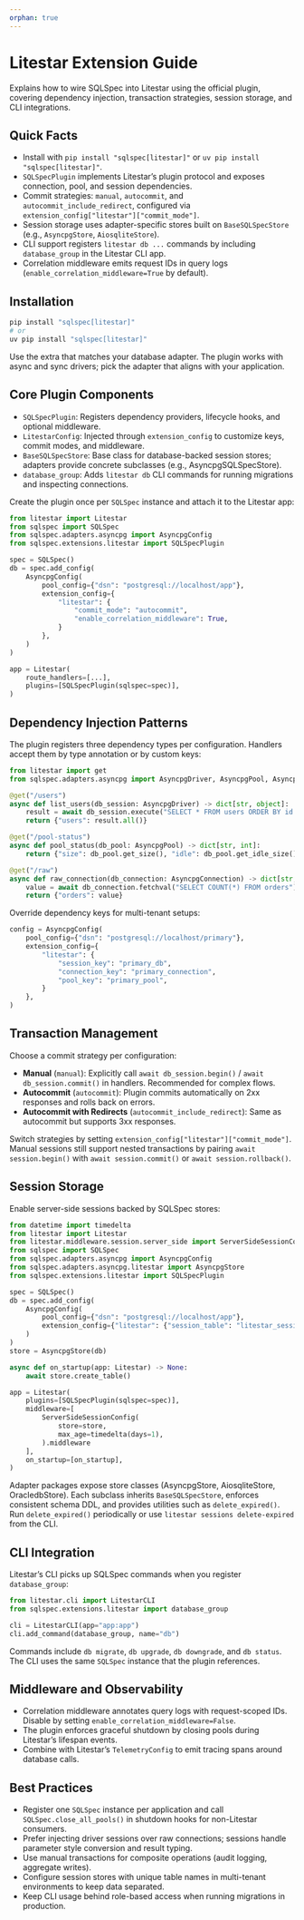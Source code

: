 ```yaml
---
orphan: true
---
```


# Litestar Extension Guide

Explains how to wire SQLSpec into Litestar using the official plugin, covering dependency injection, transaction strategies, session storage, and CLI integrations.

## Quick Facts

- Install with `pip install "sqlspec[litestar]"` or `uv pip install "sqlspec[litestar]"`.
- `SQLSpecPlugin` implements Litestar’s plugin protocol and exposes connection, pool, and session dependencies.
- Commit strategies: `manual`, `autocommit`, and `autocommit_include_redirect`, configured via `extension_config["litestar"]["commit_mode"]`.
- Session storage uses adapter-specific stores built on `BaseSQLSpecStore` (e.g., `AsyncpgStore`, `AiosqliteStore`).
- CLI support registers `litestar db ...` commands by including `database_group` in the Litestar CLI app.
- Correlation middleware emits request IDs in query logs (`enable_correlation_middleware=True` by default).

## Installation

```bash
pip install "sqlspec[litestar]"
# or
uv pip install "sqlspec[litestar]"
```

Use the extra that matches your database adapter. The plugin works with async and sync drivers; pick the adapter that aligns with your application.

## Core Plugin Components

- `SQLSpecPlugin`: Registers dependency providers, lifecycle hooks, and optional middleware.
- `LitestarConfig`: Injected through `extension_config` to customize keys, commit modes, and middleware.
- `BaseSQLSpecStore`: Base class for database-backed session stores; adapters provide concrete subclasses (e.g., AsyncpgSQLSpecStore).
- `database_group`: Adds `litestar db` CLI commands for running migrations and inspecting connections.

Create the plugin once per `SQLSpec` instance and attach it to the Litestar app:

```python
from litestar import Litestar
from sqlspec import SQLSpec
from sqlspec.adapters.asyncpg import AsyncpgConfig
from sqlspec.extensions.litestar import SQLSpecPlugin

spec = SQLSpec()
db = spec.add_config(
    AsyncpgConfig(
        pool_config={"dsn": "postgresql://localhost/app"},
        extension_config={
            "litestar": {
                "commit_mode": "autocommit",
                "enable_correlation_middleware": True,
            }
        },
    )
)

app = Litestar(
    route_handlers=[...],
    plugins=[SQLSpecPlugin(sqlspec=spec)],
)
```

## Dependency Injection Patterns

The plugin registers three dependency types per configuration. Handlers accept them by type annotation or by custom keys:

```python
from litestar import get
from sqlspec.adapters.asyncpg import AsyncpgDriver, AsyncpgPool, AsyncpgConnection

@get("/users")
async def list_users(db_session: AsyncpgDriver) -> dict[str, object]:
    result = await db_session.execute("SELECT * FROM users ORDER BY id LIMIT 100")
    return {"users": result.all()}

@get("/pool-status")
async def pool_status(db_pool: AsyncpgPool) -> dict[str, int]:
    return {"size": db_pool.get_size(), "idle": db_pool.get_idle_size()}

@get("/raw")
async def raw_connection(db_connection: AsyncpgConnection) -> dict[str, int]:
    value = await db_connection.fetchval("SELECT COUNT(*) FROM orders")
    return {"orders": value}
```

Override dependency keys for multi-tenant setups:

```python
config = AsyncpgConfig(
    pool_config={"dsn": "postgresql://localhost/primary"},
    extension_config={
        "litestar": {
            "session_key": "primary_db",
            "connection_key": "primary_connection",
            "pool_key": "primary_pool",
        }
    },
)
```

## Transaction Management

Choose a commit strategy per configuration:

- **Manual** (`manual`): Explicitly call `await db_session.begin()` / `await db_session.commit()` in handlers. Recommended for complex flows.
- **Autocommit** (`autocommit`): Plugin commits automatically on 2xx responses and rolls back on errors.
- **Autocommit with Redirects** (`autocommit_include_redirect`): Same as autocommit but supports 3xx responses.

Switch strategies by setting `extension_config["litestar"]["commit_mode"]`. Manual sessions still support nested transactions by pairing `await session.begin()` with `await session.commit()` or `await session.rollback()`.

## Session Storage

Enable server-side sessions backed by SQLSpec stores:

```python
from datetime import timedelta
from litestar import Litestar
from litestar.middleware.session.server_side import ServerSideSessionConfig
from sqlspec import SQLSpec
from sqlspec.adapters.asyncpg import AsyncpgConfig
from sqlspec.adapters.asyncpg.litestar import AsyncpgStore
from sqlspec.extensions.litestar import SQLSpecPlugin

spec = SQLSpec()
db = spec.add_config(
    AsyncpgConfig(
        pool_config={"dsn": "postgresql://localhost/app"},
        extension_config={"litestar": {"session_table": "litestar_sessions"}},
    )
)
store = AsyncpgStore(db)

async def on_startup(app: Litestar) -> None:
    await store.create_table()

app = Litestar(
    plugins=[SQLSpecPlugin(sqlspec=spec)],
    middleware=[
        ServerSideSessionConfig(
            store=store,
            max_age=timedelta(days=1),
        ).middleware
    ],
    on_startup=[on_startup],
)
```

Adapter packages expose store classes (AsyncpgStore, AiosqliteStore, OracledbStore). Each subclass inherits `BaseSQLSpecStore`, enforces consistent schema DDL, and provides utilities such as `delete_expired()`. Run `delete_expired()` periodically or use `litestar sessions delete-expired` from the CLI.

## CLI Integration

Litestar’s CLI picks up SQLSpec commands when you register `database_group`:

```python
from litestar.cli import LitestarCLI
from sqlspec.extensions.litestar import database_group

cli = LitestarCLI(app="app:app")
cli.add_command(database_group, name="db")
```

Commands include `db migrate`, `db upgrade`, `db downgrade`, and `db status`. The CLI uses the same `SQLSpec` instance that the plugin references.

## Middleware and Observability

- Correlation middleware annotates query logs with request-scoped IDs. Disable by setting `enable_correlation_middleware=False`.
- The plugin enforces graceful shutdown by closing pools during Litestar’s lifespan events.
- Combine with Litestar’s `TelemetryConfig` to emit tracing spans around database calls.

## Best Practices

- Register one `SQLSpec` instance per application and call `SQLSpec.close_all_pools()` in shutdown hooks for non-Litestar consumers.
- Prefer injecting driver sessions over raw connections; sessions handle parameter style conversion and result typing.
- Use manual transactions for composite operations (audit logging, aggregate writes).
- Configure session stores with unique table names in multi-tenant environments to keep data separated.
- Keep CLI usage behind role-based access when running migrations in production.
